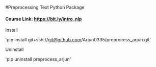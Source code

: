 #Preprocessing Text Python Package

#### Course Link: https://bit.ly/intro_nlp

Install

'pip install git+ssh://git@github.com/Arjun0335/preprocess_arjun.git'

Uninstall

'pip uninstall preprocess_arjun'